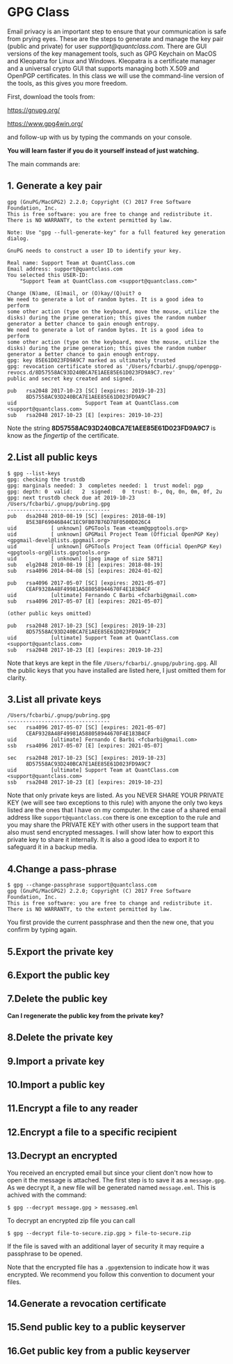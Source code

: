 # GPG Class

Email privacy is an important step to ensure that your communication is safe from prying eyes.
These are the steps to generate and manage the key pair (public and private) for user _support@quantclass.com_. There are GUI versions of the key management tools, such as GPG Keychain on MacOS and Kleopatra for Linux and Windows. Kleopatra is a certificate manager and a universal crypto GUI that supports managing both X.509 and OpenPGP certificates. In this class we will use the command-line version of the tools, as this gives you more freedom.

First, download the tools from:   

https://gnupg.org/

https://www.gpg4win.org/

and follow-up with us by typing the commands on your console.

**You will learn faster if you do it yourself instead of just watching.**

The main commands are:

## 1. Generate a key pair

```$ gpg --gen-key
gpg (GnuPG/MacGPG2) 2.2.0; Copyright (C) 2017 Free Software Foundation, Inc.
This is free software: you are free to change and redistribute it.
There is NO WARRANTY, to the extent permitted by law.

Note: Use "gpg --full-generate-key" for a full featured key generation dialog.

GnuPG needs to construct a user ID to identify your key.

Real name: Support Team at QuantClass.com
Email address: support@quantclass.com
You selected this USER-ID:
    "Support Team at QuantClass.com <support@quantclass.com>"

Change (N)ame, (E)mail, or (O)kay/(Q)uit? o
We need to generate a lot of random bytes. It is a good idea to perform
some other action (type on the keyboard, move the mouse, utilize the
disks) during the prime generation; this gives the random number
generator a better chance to gain enough entropy.
We need to generate a lot of random bytes. It is a good idea to perform
some other action (type on the keyboard, move the mouse, utilize the
disks) during the prime generation; this gives the random number
generator a better chance to gain enough entropy.
gpg: key 85E61D023FD9A9C7 marked as ultimately trusted
gpg: revocation certificate stored as '/Users/fcbarbi/.gnupg/openpgp-revocs.d/8D57558AC93D240BCA7E1AEE85E61D023FD9A9C7.rev'
public and secret key created and signed.

pub   rsa2048 2017-10-23 [SC] [expires: 2019-10-23]
      8D57558AC93D240BCA7E1AEE85E61D023FD9A9C7
uid                      Support Team at QuantClass.com <support@quantclass.com>
sub   rsa2048 2017-10-23 [E] [expires: 2019-10-23]
```

Note the string **8D57558AC93D240BCA7E1AEE85E61D023FD9A9C7** is know as the *fingertip* of the certificate.

## 2.List all public keys

```
$ gpg --list-keys
gpg: checking the trustdb
gpg: marginals needed: 3  completes needed: 1  trust model: pgp
gpg: depth: 0  valid:   2  signed:   0  trust: 0-, 0q, 0n, 0m, 0f, 2u
gpg: next trustdb check due at 2019-10-23
/Users/fcbarbi/.gnupg/pubring.gpg
---------------------------------
pub   dsa2048 2010-08-19 [SC] [expires: 2018-08-19]
      85E38F69046B44C1EC9FB07B76D78F0500D026C4
uid           [ unknown] GPGTools Team <team@gpgtools.org>
uid           [ unknown] GPGMail Project Team (Official OpenPGP Key) <gpgmail-devel@lists.gpgmail.org>
uid           [ unknown] GPGTools Project Team (Official OpenPGP Key) <gpgtools-org@lists.gpgtools.org>
uid           [ unknown] [jpeg image of size 5871]
sub   elg2048 2010-08-19 [E] [expires: 2018-08-19]
sub   rsa4096 2014-04-08 [S] [expires: 2024-01-02]

pub   rsa4096 2017-05-07 [SC] [expires: 2021-05-07]
      CEAF9328A48F49981A588058944670F4E183B4CF
uid           [ultimate] Fernando C Barbi <fcbarbi@gmail.com>
sub   rsa4096 2017-05-07 [E] [expires: 2021-05-07]

(other public keys omitted)

pub   rsa2048 2017-10-23 [SC] [expires: 2019-10-23]
      8D57558AC93D240BCA7E1AEE85E61D023FD9A9C7
uid           [ultimate] Support Team at QuantClass.com <support@quantclass.com>
sub   rsa2048 2017-10-23 [E] [expires: 2019-10-23]
```

Note that keys are kept in the file `/Users/fcbarbi/.gnupg/pubring.gpg`. All the public keys that you have installed are listed here, I just omitted them for clarity.

## 3.List all private keys

```$ gpg --list-secret-keys
/Users/fcbarbi/.gnupg/pubring.gpg
---------------------------------
sec   rsa4096 2017-05-07 [SC] [expires: 2021-05-07]
      CEAF9328A48F49981A588058944670F4E183B4CF
uid           [ultimate] Fernando C Barbi <fcbarbi@gmail.com>
ssb   rsa4096 2017-05-07 [E] [expires: 2021-05-07]

sec   rsa2048 2017-10-23 [SC] [expires: 2019-10-23]
      8D57558AC93D240BCA7E1AEE85E61D023FD9A9C7
uid           [ultimate] Support Team at QuantClass.com <support@quantclass.com>
ssb   rsa2048 2017-10-23 [E] [expires: 2019-10-23]
```

Note that only private keys are listed. As you NEVER SHARE YOUR PRIVATE KEY (we will see two exceptions to this rule) with anyone the only two keys listed are the ones that I have on my computer. In the case of a shared email address like `support@quantclass.com` there is one exception to the rule and you may share the PRIVATE KEY with other users in the support team that also must send encrypted messages. I will show later how to export this private key to share it internally. It is also a good idea to export it to safeguard it in a backup media.

## 4.Change a pass-phrase

```
$ gpg --change-passphrase support@quantclass.com
gpg (GnuPG/MacGPG2) 2.2.0; Copyright (C) 2017 Free Software Foundation, Inc.
This is free software: you are free to change and redistribute it.
There is NO WARRANTY, to the extent permitted by law.
```

You first provide the current passphrase and then the new one, that you confirm by typing again.

## 5.Export the private key

## 6.Export the public key

## 7.Delete the public key

__Can I regenerate the public key from the private key?__

## 8.Delete the private key

## 9.Import a private key

## 10.Import a public key

## 11.Encrypt a file to any reader

## 12.Encrypt a file to a specific recipient

## 13.Decrypt an encrypted

You received an encrypted email but since your client don't now how to open it the message is attached. The first step is to save it as a `message.gpg`. As we decrypt it, a new file will be generated named `message.eml`. This is achived with the command:

```
$ gpg --decrypt message.gpg > messaseg.eml
```

To decrypt an encrypted zip file you can call
```
$ gpg --decrypt file-to-secure.zip.gpg > file-to-secure.zip
```
If the file is saved with an additional layer of security it may require a passphrase to be opened.

Note that the encrypted file has a `.gpg`extension to indicate how it was encrypted. We recommend you follow this convention to document your files.

## 14.Generate a revocation certificate

## 15.Send public key to a public keyserver

## 16.Get public key from a public keyserver
